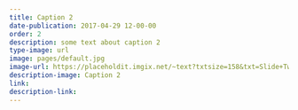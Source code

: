 ```yaml
---
title: Caption 2
date-publication: 2017-04-29 12-00-00
order: 2
description: some text about caption 2
type-image: url
image: pages/default.jpg
image-url: https://placeholdit.imgix.net/~text?txtsize=158&txt=Slide+Two&w=1900&h=1080
description-image: Caption 2
link: 
description-link: 
---
```

